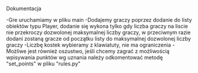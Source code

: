 Dokumentacja


-Gre uruchamiamy w pliku main
-Dodajemy graczy poprzez dodanie do listy obiektów typu Player, dodanie się wykona tylko gdy liczba graczy
 na liscie nie przekroczy dozwolonej maksymalnej liczby graczy, w przeciwnym razie dodani zostaną gracze od początku
 listy do maksymalnej dozwolonej liczby graczy
-Liczbę kostek wybieramy z klawiatuty, nie ma ograniczenia
-Możliwe jest również oszustwo, jeśli chcemy zagrać z możliwością wpisywania punktów wg uznania należy odkomentować
 metodę "set_points" w pliku "rules.py"  